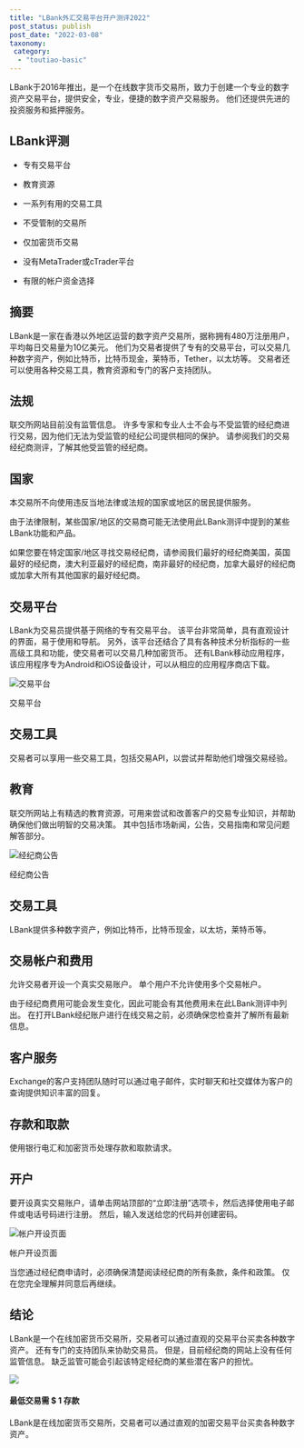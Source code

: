 ```yaml
---
title: "LBank外汇交易平台开户测评2022"
post_status: publish
post_date: "2022-03-08"
taxonomy:
 category: 
  - "toutiao-basic"
---
```


LBank于2016年推出，是一个在线数字货币交易所，致力于创建一个专业的数字资产交易平台，提供安全，专业，便捷的数字资产交易服务。 他们还提供先进的投资服务和抵押服务。

## LBank评测

- 专有交易平台
    
- 教育资源
    
- 一系列有用的交易工具
    
- 不受管制的交易所
    
- 仅加密货币交易
    
- 没有MetaTrader或cTrader平台
    
- 有限的帐户资金选择
    

## 摘要

LBank是一家在香港以外地区运营的数字资产交易所，据称拥有480万注册用户，平均每日交易量为10亿美元。 他们为交易者提供了专有的交易平台，可以交易几种数字资产，例如比特币，比特币现金，莱特币，Tether，以太坊等。 交易者还可以使用各种交易工具，教育资源和专门的客户支持团队。

## 法规

联交所网站目前没有监管信息。 许多专家和专业人士不会与不受监管的经纪商进行交易，因为他们无法为受监管的经纪公司提供相同的保护。 请参阅我们的交易经纪商测评，了解其他受监管的经纪商。

## 国家

本交易所不向使用违反当地法律或法规的国家或地区的居民提供服务。

由于法律限制，某些国家/地区的交易商可能无法使用此LBank测评中提到的某些LBank功能和产品。

如果您要在特定国家/地区寻找交易经纪商，请参阅我们最好的经纪商美国，英国最好的经纪商，澳大利亚最好的经纪商，南非最好的经纪商，加拿大最好的经纪商或加拿大所有其他国家的最好经纪商。

## 交易平台

LBank为交易员提供基于网络的专有交易平台。 该平台非常简单，具有直观设计的界面，易于使用和导航。 另外，该平台还结合了具有各种技术分析指标的一些高级工具和功能，使交易者可以交易几种加密货币。 还有LBank移动应用程序，该应用程序专为Android和iOS设备设计，可以从相应的应用程序商店下载。

![交易平台](https://cdn.fendou.la/funstoutiao/2020/12/LBank-Review-Trading-Platform-.jpg "交易平台")

交易平台

## 交易工具

交易者可以享用一些交易工具，包括交易API，以尝试并帮助他们增强交易经验。

## 教育

联交所网站上有精选的教育资源，可用来尝试和改善客户的交易专业知识，并帮助确保他们做出明智的交易决策。 其中包括市场新闻，公告，交易指南和常见问题解答部分。

![经纪商公告](https://cdn.fendou.la/funstoutiao/2020/12/LBank-Review-Announcement-.jpg "经纪商公告")

经纪商公告

## 交易工具

LBank提供多种数字资产，例如比特币，比特币现金，以太坊，莱特币等。

## 交易帐户和费用

允许交易者开设一个真实交易账户。 单个用户不允许使用多个交易帐户。

由于经纪商费用可能会发生变化，因此可能会有其他费用未在此LBank测评中列出。 在打开LBank经纪账户进行在线交易之前，必须确保您检查并了解所有最新信息。

## 客户服务

Exchange的客户支持团队随时可以通过电子邮件，实时聊天和社交媒体为客户的查询提供知识丰富的回复。

## 存款和取款

使用银行电汇和加密货币处理存款和取款请求。

## 开户

要开设真实交易账户，请单击网站顶部的“立即注册”选项卡，然后选择使用电子邮件或电话号码进行注册。 然后，输入发送给您的代码并创建密码。

![帐户开设页面](https://cdn.fendou.la/funstoutiao/2020/12/LBank-Review-Account-Opening-Page.jpg "帐户开设页面")

帐户开设页面

当您通过经纪商申请时，必须确保清楚阅读经纪商的所有条款，条件和政策。 仅在您完全理解并同意后再继续。

## 结论

LBank是一个在线加密货币交易所，交易者可以通过直观的交易平台买卖各种数字资产。 还有专门的支持团队来协助交易员。 但是，目前经纪商的网站上没有任何监管信息。 缺乏监管可能会引起该特定经纪商的某些潜在客户的担忧。

![](https://cdn.fendou.la/funstoutiao/2020/12/LBank-Logo.png)

#### 最低交易需 $ 1 存款

LBank是在线加密货币交易所，交易者可以通过直观的加密交易平台买卖各种数字资产。
